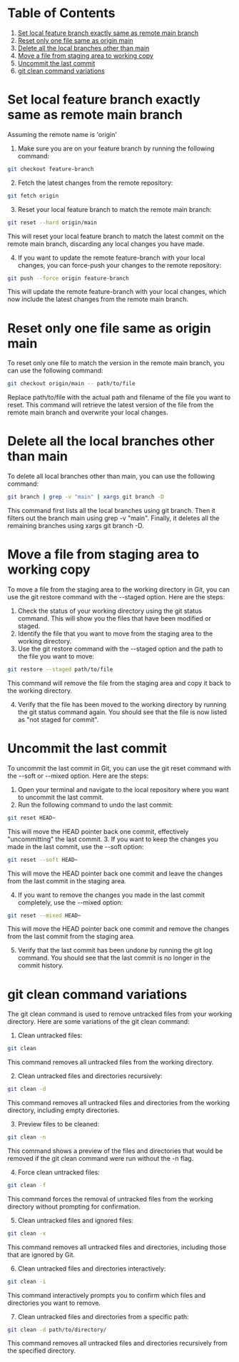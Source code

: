 # Table of Contents
1. [Set local feature branch exactly same as remote main branch](#set-local-feature-branch-exactly-same-as-remote-main-branch)
2. [Reset only one file same as origin main](#reset-only-one-file-same-as-origin-main)
3. [Delete all the local branches other than main](#delete-all-the-local-branches-other-than-main)
4. [Move a file from staging area to working copy](#move-a-file-from-staging-area-to-working-copy)
5. [Uncommit the last commit](#)
6. [git clean command variations](#git-clean-command-variations)

# Set local feature branch exactly same as remote main branch
Assuming the remote name is 'origin'
1. Make sure you are on your feature branch by running the following command:
```sh
git checkout feature-branch
```
2. Fetch the latest changes from the remote repository:
```sh
git fetch origin
```
3. Reset your local feature branch to match the remote main branch:
```sh
git reset --hard origin/main
```
This will reset your local feature branch to match the latest commit on the remote main branch, discarding any local changes you have made.

4. If you want to update the remote feature-branch with your local changes, you can force-push your changes to the remote repository:
```sh
git push --force origin feature-branch
```
This will update the remote feature-branch with your local changes, which now include the latest changes from the remote main branch.

# Reset only one file same as origin main
To reset only one file to match the version in the remote main branch, you can use the following command:
```sh
git checkout origin/main -- path/to/file
```
Replace path/to/file with the actual path and filename of the file you want to reset. This command will retrieve the latest version of the file from the remote main branch and overwrite your local changes.

# Delete all the local branches other than main
To delete all local branches other than main, you can use the following command:
```sh
git branch | grep -v "main" | xargs git branch -D
```
This command first lists all the local branches using git branch. Then it filters out the branch main using grep -v "main". Finally, it deletes all the remaining branches using xargs git branch -D.

# Move a file from staging area to working copy
To move a file from the staging area to the working directory in Git, you can use the git restore command with the --staged option. Here are the steps:

1. Check the status of your working directory using the git status command. This will show you the files that have been modified or staged.
2. Identify the file that you want to move from the staging area to the working directory.
3. Use the git restore command with the --staged option and the path to the file you want to move:
```sh
git restore --staged path/to/file
```
This command will remove the file from the staging area and copy it back to the working directory.

4. Verify that the file has been moved to the working directory by running the git status command again. You should see that the file is now listed as "not staged for commit".

# Uncommit the last commit
To uncommit the last commit in Git, you can use the git reset command with the --soft or --mixed option. Here are the steps:

1. Open your terminal and navigate to the local repository where you want to uncommit the last commit.
2. Run the following command to undo the last commit:
```sh
git reset HEAD~
```
This will move the HEAD pointer back one commit, effectively "uncommitting" the last commit.
3. If you want to keep the changes you made in the last commit, use the --soft option:
```sh
git reset --soft HEAD~
```
This will move the HEAD pointer back one commit and leave the changes from the last commit in the staging area.

4. If you want to remove the changes you made in the last commit completely, use the --mixed option:
```sh
git reset --mixed HEAD~
```
This will move the HEAD pointer back one commit and remove the changes from the last commit from the staging area.

5. Verify that the last commit has been undone by running the git log command. You should see that the last commit is no longer in the commit history.

# git clean command variations
The git clean command is used to remove untracked files from your working directory. Here are some variations of the git clean command:
1. Clean untracked files:
```sh
git clean
```
This command removes all untracked files from the working directory.

2. Clean untracked files and directories recursively:
```sh
git clean -d
```
This command removes all untracked files and directories from the working directory, including empty directories.

3. Preview files to be cleaned:
```sh
git clean -n
```
This command shows a preview of the files and directories that would be removed if the git clean command were run without the -n flag.

4. Force clean untracked files:
```sh
git clean -f
```
This command forces the removal of untracked files from the working directory without prompting for confirmation.

5. Clean untracked files and ignored files:
```sh
git clean -x
```
This command removes all untracked files and directories, including those that are ignored by Git.

6. Clean untracked files and directories interactively:
```sh
git clean -i
```
This command interactively prompts you to confirm which files and directories you want to remove.

7. Clean untracked files and directories from a specific path:
```sh
git clean -d path/to/directory/
```
This command removes all untracked files and directories recursively from the specified directory.
